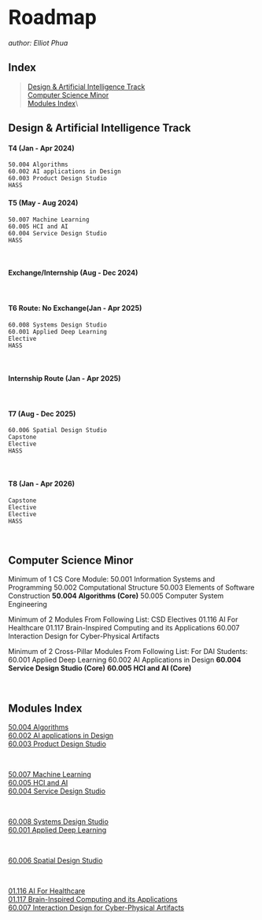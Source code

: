 <link rel="preconnect" href="https://fonts.googleapis.com">
<link rel="preconnect" href="https://fonts.gstatic.com" crossorigin>
<link href="https://fonts.googleapis.com/css2?family=Roboto:wght@100&display=swap" rel="stylesheet">

# <span style="font-family: 'Roboto','Verdana','sans-serif'; font-weight: thin; font-size: 1.5em">Roadmap</span>

_author: Elliot Phua_

## **Index**

> [Design & Artificial Intelligence Track](#DAI-track)\
> [Computer Science Minor](#csd-minor)\
> [Modules Index](#modules-index)\

## <span id="DAI-track">Design & Artificial Intelligence Track</span>

#### **T4 (Jan - Apr 2024)** 
    50.004 Algorithms
    60.002 AI applications in Design
    60.003 Product Design Studio
    HASS


#### **T5 (May - Aug 2024)**
    50.007 Machine Learning
    60.005 HCI and AI
    60.004 Service Design Studio
    HASS

<br>

#### **Exchange/Internship (Aug - Dec 2024)**


<br>

#### **T6 Route: No Exchange(Jan - Apr 2025)**
    60.008 Systems Design Studio
    60.001 Applied Deep Learning
    Elective
    HASS

<br>

#### **Internship Route (Jan - Apr 2025)**

<br>

#### **T7 (Aug - Dec 2025)**
    60.006 Spatial Design Studio
    Capstone
    Elective
    HASS
<br>

#### **T8 (Jan - Apr 2026)**
    Capstone
    Elective
    Elective
    HASS

<br>

## <span id="csd-minor">Computer Science Minor</span>
Minimum of 1 CS Core Module:
    50.001 Information Systems and Programming
    50.002 Computational Structure
    50.003 Elements of Software Construction
    **50.004 Algorithms (Core)**
    50.005 Computer System Engineering

Minimum of 2 Modules From Following List:
    CSD Electives
    01.116 AI For Healthcare
    01.117 Brain-Inspired Computing and its Applications
    60.007 Interaction Design for Cyber-Physical Artifacts

Minimum of 2 Cross-Pillar Modules From Following List:
    For DAI Students:
    60.001 Applied Deep Learning
    60.002 AI Applications in Design
    **60.004 Service Design Studio (Core)**
    **60.005 HCI and AI (Core)**

<br>

## <span id="modules-index">Modules Index</span>

[50.004 Algorithms](https://dai.sutd.edu.sg/courses/50004-algorithms/)\
[60.002 AI applications in Design](https://dai.sutd.edu.sg/courses/60002-ai-applications-in-design/)\
[60.003 Product Design Studio](https://dai.sutd.edu.sg/courses/60003-product-design-studio/)

<br>

[50.007 Machine Learning](https://istd.sutd.edu.sg/undergraduate/courses/50007-machine-learning)\
[60.005 HCI and AI](https://dai.sutd.edu.sg/courses/60005-hci-and-ai/)\
[60.004 Service Design Studio](https://dai.sutd.edu.sg/courses/60004-service-design-studio/)

<br>

[60.008 Systems Design Studio](https://dai.sutd.edu.sg/courses/60008-systems-design-studio/)\
[60.001 Applied Deep Learning](https://dai.sutd.edu.sg/courses/60001-applied-deep-learning/)

<br>

[60.006 Spatial Design Studio](https://dai.sutd.edu.sg/courses/60006-spatial-design-studio/)

<br>

[01.116 AI For Healthcare](https://istd.sutd.edu.sg/undergraduate/courses/01116-ai-for-healthcare)\
[01.117 Brain-Inspired Computing and its Applications](https://istd.sutd.edu.sg/undergraduate/courses/01117-brain-inspired-computing-and-its-applications)\
[60.007 Interaction Design for Cyber-Physical Artifacts](https://dai.sutd.edu.sg/courses/60007-interaction-design-for-cyber-physical-artifacts/)

